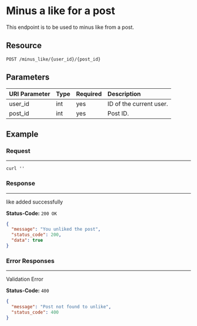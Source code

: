 # Minus a like for a post

This endpoint is to be used to minus like from a post.

## Resource

```
POST /minus_like/{user_id}/{post_id}
```

## Parameters

URI Parameter | Type | Required | Description
:------------ | :--- | :------- | :----------
user_id       | int  | yes      | ID of the current user.
post_id       | int  | yes      | Post ID.

## Example

### Request

--------------------------------------------------------------------------------

```curl
curl ''
```

### Response

--------------------------------------------------------------------------------
like added successfully

**Status-Code:** `200 OK`

```json
{
  "message": "You unliked the post",
  "status_code": 200,
  "data": true
}
```

### Error Responses

--------------------------------------------------------------------------------
Validation Error

**Status-Code:** `400`

```json
{
  "message": "Post not found to unlike",
  "status_code": 400
}
```
